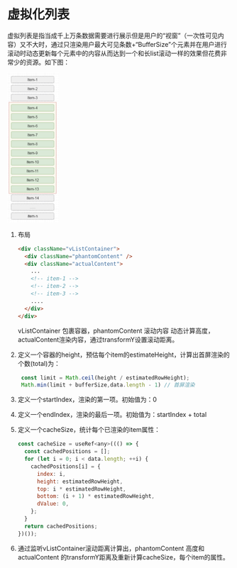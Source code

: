 # 虚拟化列表

虚拟列表是指当成千上万条数据需要进行展示但是用户的“视窗”（一次性可见内容）又不大时，通过只渲染用户最大可见条数+“BufferSize”个元素并在用户进行滚动时动态更新每个元素中的内容从而达到一个和长list滚动一样的效果但花费非常少的资源。如下图：

<img src="../img/vList.jpg" style="zoom:33%;" />

1. 布局

   ```html
   <div className="vListContainer">
     <div className="phantomContent" />
     <div className="actualContent">
       ...
       <!-- item-1 -->
       <!-- item-2 -->
       <!-- item-3 -->
       ....
     </div>
   </div>
   ```

   vListContainer 包裹容器，phantomContent 滚动内容 动态计算高度，actualContent渲染内容，通过transformY设置滚动距离。

2. 定义一个容器的height，预估每个item的estimateHeight，计算出首屏渲染的个数(total)为：

   ```js
    const limit = Math.ceil(height / estimatedRowHeight);
    Math.min(limit + bufferSize,data.length - 1) // 首屏渲染
   ```

3. 定义一个startIndex，渲染的第一项。初始值为：0

4. 定义一个endIndex，渲染的最后一项。初始值为：startIndex + total

5. 定义一个cacheSize，统计每个已渲染的item属性：

   ```js
   const cacheSize = useRef<any>((() => {
     const cachedPositions = [];
     for (let i = 0; i < data.length; ++i) {
       cachedPositions[i] = {
         index: i,
         height: estimatedRowHeight,
         top: i * estimatedRowHeight,
         bottom: (i + 1) * estimatedRowHeight,
         dValue: 0,
       };
     }
     return cachedPositions;
   })());
   ```

5. 通过监听vListContainer滚动距离计算出，phantomContent 高度和actualContent 的transformY距离及重新计算cacheSize，每个item的属性。

